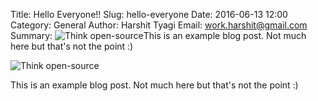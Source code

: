 Title: Hello Everyone!!
Slug: hello-everyone
Date: 2016-06-13 12:00
Category: General
Author: Harshit Tyagi
Email: work.harshit@gmail.com
Summary: ![Think open-source]({filename}/images/hello-world.jpg)This is an example blog post. Not much here but that's not the point :)



![Think open-source]({filename}/images/hello-world.jpg)

This is an example blog post. Not much here but that's not the point :)
